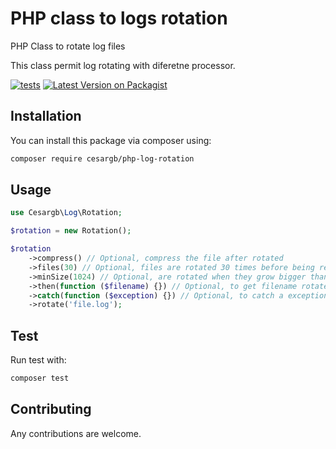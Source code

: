 
# PHP class to logs rotation
PHP Class to rotate log files

This class permit log rotating with diferetne processor.

[![tests](https://github.com/cesargb/php-log-rotation/workflows/tests/badge.svg)](https://github.com/cesargb/php-log-rotation/actions)
[![Latest Version on Packagist](https://img.shields.io/packagist/v/cesargb/php-log-rotation.svg?style=flat-square&color=brightgreen)](https://packagist.org/packages/cesargb/php-log-rotation)

## Installation

You can install this package via composer using:

```bash
composer require cesargb/php-log-rotation
```

## Usage

```php
use Cesargb\Log\Rotation;

$rotation = new Rotation();

$rotation
    ->compress() // Optional, compress the file after rotated
    ->files(30) // Optional, files are rotated 30 times before being removed
    ->minSize(1024) // Optional, are rotated when they grow bigger than 1024 bytes
    ->then(function ($filename) {}) // Optional, to get filename rotated
    ->catch(function ($exception) {}) // Optional, to catch a exception in rotating
    ->rotate('file.log');
```

## Test
Run test with:

```bash
composer test
```

## Contributing

Any contributions are welcome.
